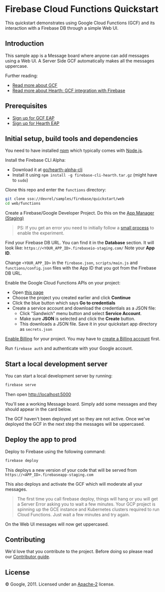 # Firebase Cloud Functions Quickstart

This quickstart demonstrates using Google Cloud Functions (GCF) and its interaction with a Firebase DB through a simple Web UI.

## Introduction

This sample app is a Message board where anyone can add messages using a Web UI.
A Server Side GCF automatically makes all the messages uppercase.

Further reading:

 - [Read more about GCF](https://sites.google.com/a/google.com/apheleia/)
 - [Read more about Hearth: GCF integration with Firebase](https://sites.google.com/a/google.com/hearth/home)


## Prerequisites

 - [Sign up for GCF EAP](http://go/apheleia-alpha-signup-internal)
 - [Sign up for Hearth EAP](http://go/hearth-alpha-signup)


## Initial setup, build tools and dependencies

You need to have installed [npm](https://www.npmjs.com/) which typically comes with [Node.js](https://nodejs.org).

Install the Firebase CLI Alpha:

 - Download it at [go/hearth-alpha-cli](http://go/hearth-alpha-cli)
 - Install it using `npm install -g firebase-cli-hearth.tar.gz` (might have to `sudo`)

Clone this repo and enter the `functions` directory:

```bash
git clone sso://devrel/samples/firebase/quickstart/web
cd web/functions
```

Create a Firebase/Google Developer Project. Do this on the [App Manager (Staging)](https://pantheon-staging-sso.corp.google.com/mobilesdk/console/)

> PS: If you get an error you need to initially follow a [small process]((https://docs.google.com/document/d/18iI_4uG6uh_AcewWD9OVTQbq_xNZRNAUzgcf7QML2Ek/edit#heading=h.36bxeqj15c70)) to enable the experiment.

Find your Firebase DB URL. You can find it in the **Database** section. It will look like:
`https://<YOUR_APP_ID>.firebaseio-staging.com/` Note your **App ID**.

Change `<YOUR_APP_ID>` in the `firebase.json`, `scripts/main.js` and `functions/config.json` files with the App ID that you got from the Firebase DB URL.

Enable the Google Cloud Functions APIs on your project:

 - Open [this page](https://console.developers.google.com/flows/enableapi?apiid=cloudfunctions,container,compute_component,storage_component,pubsub,logging)
 - Choose the project you created earlier and click **Continue**
 - Click the blue button which says **Go to credentials**
 - Create a service account and download the credentials as a JSON file:
   - Click "Sandwich" menu button and select **Service Account**.
   - Make sure **JSON** is selected and click the **Create** button.
   - This downloads a JSON file. Save it in your quickstart app directory as `secrets.json`

[Enable Billing](https://console.developers.google.com/project/_/settings) for your project. You may have to [create a Billing account](https://console.developers.google.com/project) first.

Run `firebase auth` and authenticate with your Google account.


## Start a local development server

You can start a local development server by running:

```bash
firebase serve
```

Then open [http://localhost:5000](http://localhost:5000)

You'll see a working Message board. Simply add some messages and they should appear in the card below.

The GCF haven't been deployed yet so they are not active. Once we've deployed the GCF in the next step the messages will be uppercased.


## Deploy the app to prod

Deploy to Firebase using the following command:

```bash
firebase deploy
```

This deploys a new version of your code that will be served from `https://<APP_ID>.firebaseapp-staging.com`

This also deploys and activate the GCF which will moderate all your messages.

> The first time you call firebase deploy, things will hang or you will get a Server Error asking you to wait a few minutes. Your GCP project is spinning up the GCE instance and Kubernetes clusters required to run Cloud Functions. Just wait a few minutes and try again.

On the Web UI messages will now get uppercased.


## Contributing

We'd love that you contribute to the project. Before doing so please read our [Contributor guide](../CONTRIBUTING.md).


## License

© Google, 2011. Licensed under an [Apache-2](../LICENSE) license.
